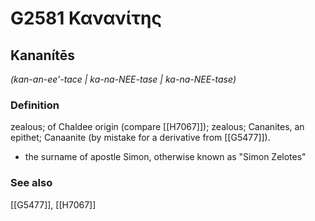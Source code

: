 # G2581 Κανανίτης

## Kananítēs

_(kan-an-ee'-tace | ka-na-NEE-tase | ka-na-NEE-tase)_

### Definition

zealous; of Chaldee origin (compare [[H7067]]); zealous; Cananites, an epithet; Canaanite (by mistake for a derivative from [[G5477]]).

- the surname of apostle Simon, otherwise known as &quot;Simon Zelotes&quot;

### See also

[[G5477]], [[H7067]]

